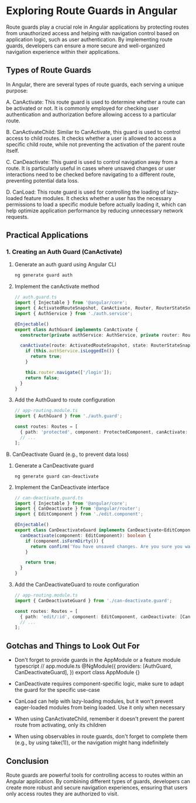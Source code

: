# Exploring Route Guards in Angular

Route guards play a crucial role in Angular applications by protecting routes from unauthorized access and helping with navigation control based on application logic, such as user authentication. By implementing route guards, developers can ensure a more secure and well-organized navigation experience within their applications.

## Types of Route Guards

In Angular, there are several types of route guards, each serving a unique purpose:

A. CanActivate: This route guard is used to determine whether a route can be activated or not. It is commonly employed for checking user authentication and authorization before allowing access to a particular route.

B. CanActivateChild: Similar to CanActivate, this guard is used to control access to child routes. It checks whether a user is allowed to access a specific child route, while not preventing the activation of the parent route itself.

C. CanDeactivate: This guard is used to control navigation away from a route. It is particularly useful in cases where unsaved changes or user interactions need to be checked before navigating to a different route, preventing potential data loss.

D. CanLoad: This route guard is used for controlling the loading of lazy-loaded feature modules. It checks whether a user has the necessary permissions to load a specific module before actually loading it, which can help optimize application performance by reducing unnecessary network requests.

## Practical Applications

### 1. Creating an Auth Guard (CanActivate)


1. Generate an auth guard using Angular CLI

    ```bash
    ng generate guard auth
    ```

2. Implement the canActivate method
    ```typescript
    // auth.guard.ts
    import { Injectable } from '@angular/core';
    import { ActivatedRouteSnapshot, CanActivate, Router, RouterStateSnapshot } from '@angular/router';
    import { AuthService } from './auth.service';

    @Injectable()
    export class AuthGuard implements CanActivate {
      constructor(private authService: AuthService, private router: Router) {}

      canActivate(route: ActivatedRouteSnapshot, state: RouterStateSnapshot): boolean {
        if (this.authService.isLoggedIn()) {
          return true;
        }

        this.router.navigate(['/login']);
        return false;
      }
    }
    ```

3. Add the AuthGuard to route configuration
    ```typescript
    // app-routing.module.ts
    import { AuthGuard } from './auth.guard';

    const routes: Routes = [
      { path: 'protected', component: ProtectedComponent, canActivate: [AuthGuard] },
      // ...
    ];
    ```

B. CanDeactivate Guard (e.g., to prevent data loss)


 1. Generate a CanDeactivate guard
    ```
    ng generate guard can-deactivate
    ```

 2. Implement the CanDeactivate interface
    ```typescript
    // can-deactivate.guard.ts
    import { Injectable } from '@angular/core';
    import { CanDeactivate } from '@angular/router';
    import { EditComponent } from './edit.component';

    @Injectable()
    export class CanDeactivateGuard implements CanDeactivate<EditComponent> {
      canDeactivate(component: EditComponent): boolean {
        if (component.isFormDirty()) {
          return confirm('You have unsaved changes. Are you sure you want to leave?');
        }

        return true;
      }
    }
    ```

 3. Add the CanDeactivateGuard to route configuration
    ```typescript
    // app-routing.module.ts
    import { CanDeactivateGuard } from './can-deactivate.guard';

    const routes: Routes = [
      { path: 'edit/:id', component: EditComponent, canDeactivate: [CanDeactivateGuard] },
      // ...
    ];
    ```

## Gotchas and Things to Look Out For

- Don't forget to provide guards in the AppModule or a feature module
typescript // app.module.ts @NgModule({ providers: [AuthGuard, CanDeactivateGuard], }) export class AppModule {}

- CanDeactivate requires component-specific logic, make sure to adapt the guard for the specific use-case

- CanLoad can help with lazy-loading modules, but it won't prevent eager-loaded modules from being loaded. Use it only when necessary

- When using CanActivateChild, remember it doesn't prevent the parent route from activating, only its children

- When using observables in route guards, don't forget to complete them (e.g., by using take(1)), or the navigation might hang indefinitely

##  Conclusion

Route guards are powerful tools for controlling access to routes within an Angular application. By combining different types of guards, developers can create more robust and secure navigation experiences, ensuring that users only access routes they are authorized to visit.